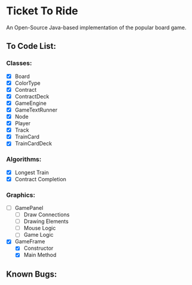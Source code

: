 # Ticket To Ride

An Open-Source Java-based implementation of the popular board game.

## To Code List:

### Classes:
- [x] Board 
- [x] ColorType
- [x] Contract
- [x] ContractDeck
- [x] GameEngine
- [x] GameTextRunner
- [x] Node
- [x] Player
- [x] Track
- [x] TrainCard
- [x] TrainCardDeck

### Algorithms:

- [x] Longest Train
- [x] Contract Completion

### Graphics:
- [ ] GamePanel
    - [ ] Draw Connections
    - [ ] Drawing Elements
    - [ ] Mouse Logic
    - [ ] Game Logic
- [x] GameFrame
    - [x] Constructor
    - [x] Main Method

## Known Bugs:
